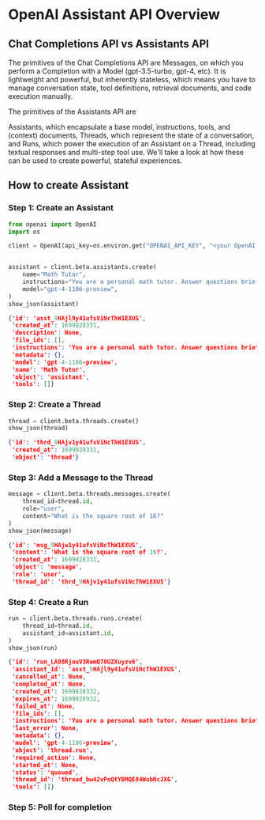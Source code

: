 # OpenAI Assistant API Overview

## Chat Completions API vs Assistants API

The primitives of the Chat Completions API are Messages, on which you perform a Completion with a Model (gpt-3.5-turbo, gpt-4, etc). It is lightweight and powerful, but inherently stateless, which means you have to manage conversation state, tool definitions, retrieval documents, and code execution manually.

The primitives of the Assistants API are

Assistants, which encapsulate a base model, instructions, tools, and (context) documents,
Threads, which represent the state of a conversation, and
Runs, which power the execution of an Assistant on a Thread, including textual responses and multi-step tool use.
We'll take a look at how these can be used to create powerful, stateful experiences.

## How to create Assistant

### Step 1: Create an Assistant

```python
from openai import OpenAI
import os

client = OpenAI(api_key=os.environ.get("OPENAI_API_KEY", "<your OpenAI API key if not set as env var>"))


assistant = client.beta.assistants.create(
    name="Math Tutor",
    instructions="You are a personal math tutor. Answer questions briefly, in a sentence or less.",
    model="gpt-4-1106-preview",
)
show_json(assistant)
```

```json
{'id': 'asst_9HAjl9y41ufsViNcThW1EXUS',
 'created_at': 1699828331,
 'description': None,
 'file_ids': [],
 'instructions': 'You are a personal math tutor. Answer questions briefly, in a sentence or less.',
 'metadata': {},
 'model': 'gpt-4-1106-preview',
 'name': 'Math Tutor',
 'object': 'assistant',
 'tools': []}
```

### Step 2: Create a Thread

```python
thread = client.beta.threads.create()
show_json(thread)
```

```json
{'id': 'thrd_9HAjv1y41ufsViNcThW1EXUS',
 'created_at': 1699828331,
 'object': 'thread'}
```

### Step 3: Add a Message to the Thread

```python
message = client.beta.threads.messages.create(
    thread_id=thread.id,
    role="user",
    content="What is the square root of 16?"
)
show_json(message)
```

```json
{'id': 'msg_9HAjw1y41ufsViNcThW1EXUS',
 'content': 'What is the square root of 16?',
 'created_at': 1699828331,
 'object': 'message',
 'role': 'user',
 'thread_id': 'thrd_9HAjv1y41ufsViNcThW1EXUS'}
```

### Step 4: Create a Run

```python
run = client.beta.threads.runs.create(
    thread_id=thread.id,
    assistant_id=assistant.id,
)
show_json(run)
```

```json
{'id': 'run_LA08RjouV3RemQ78UZXuyzv6',
 'assistant_id': 'asst_9HAjl9y41ufsViNcThW1EXUS',
 'cancelled_at': None,
 'completed_at': None,
 'created_at': 1699828332,
 'expires_at': 1699828932,
 'failed_at': None,
 'file_ids': [],
 'instructions': 'You are a personal math tutor. Answer questions briefly, in a sentence or less.',
 'last_error': None,
 'metadata': {},
 'model': 'gpt-4-1106-preview',
 'object': 'thread.run',
 'required_action': None,
 'started_at': None,
 'status': 'queued',
 'thread_id': 'thread_bw42vPoQtYBMQE84WubNcJXG',
 'tools': []}
```

### Step 5: Poll for completion

```python

